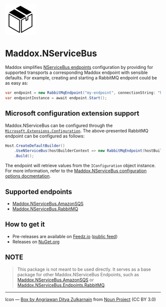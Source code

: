 <img src="assets/icon.png" width="100" />

# Maddox.NServiceBus

Maddox simplifies [NServiceBus endpoints](https://docs.particular.net/nservicebus/) configuration by providing for supported transports a corresponding Maddox endpoint with sensible defaults. For example, creating and starting a RabbitMQ endpoint could be as easy as:

```csharp
var endpoint = new RabbitMqEndpoint("my-endpoint", connectionString: "host=localhost");
var endpointInstance = await endpoint.Start();
```

## Microsoft configuration extension support

Maddox.NServiceBus can be configured through the [`Microsoft.Extensions.Configuration`](https://www.nuget.org/packages/Microsoft.Extensions.Configuration). The above-presented RabbitMQ endpoint can be configured as follows:

```csharp
Host.CreateDefaultBuilder()
    .UseNServiceBus(hostBuilderContext => new RabbitMqEndpoint(hostBuilderContext.Configuration))
    .Build();
```

The endpoint will retrieve values from the `IConfiguration` object instance. For more information, refer to the [Maddox.NServiceBus configuration options docmentation](/docs).

## Supported endpoints

- [Maddox.NServiceBus.AmazonSQS](https://github.com/mauroservienti/Maddox.NServiceBus.AmazonSQS)
- [Maddox.NServiceBus.RabbitMQ](https://github.com/mauroservienti/Maddox.NServiceBus.RabbitMQ)

## How to get it

- Pre-releases are available on [Feedz.io](https://feedz.io/) ([public feed](https://f.feedz.io/mauroservienti/pre-releases/nuget/index.json))
- Releases on [NuGet.org](https://www.nuget.org/packages?q=Maddox)

## NOTE

> This package is not meant to be used directly. It serves as a base package for other Maddox.NServiceBus Endpoints, such as [Maddox.NServiceBus.AmazonSQS](https://github.com/mauroservienti/Maddox.NServiceBus.AmazonSQS) or [Maddox.NServiceBus.Endpoints.RabbitMQ](https://github.com/mauroservienti/Maddox.NServiceBus.RabbitMQ).

---

Icon — [Box by Angriawan Ditya Zulkarnain](https://thenounproject.com/icon/box-1298424/) from [Noun Project](https://thenounproject.com/browse/icons/term/box/) (CC BY 3.0)
